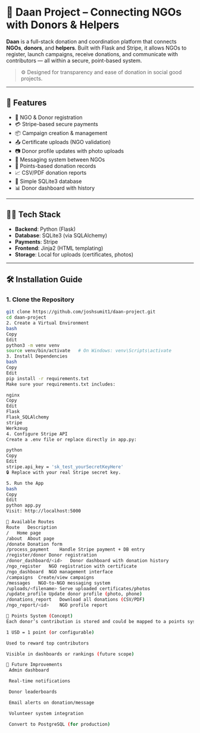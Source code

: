 # 🤝 Daan Project – Connecting NGOs with Donors & Helpers

**Daan** is a full-stack donation and coordination platform that connects **NGOs**, **donors**, and **helpers**. Built with Flask and Stripe, it allows NGOs to register, launch campaigns, receive donations, and communicate with contributors — all within a secure, point-based system.

> ⚙️ Designed for transparency and ease of donation in social good projects.

---

## 🚀 Features

- 🧾 NGO & Donor registration
- 💳 Stripe-based secure payments
- 📦 Campaign creation & management
- 📤 Certificate uploads (NGO validation)
- 📷 Donor profile updates with photo uploads
- 📨 Messaging system between NGOs
- 🧮 Points-based donation records
- 📈 CSV/PDF donation reports
- 🎯 Simple SQLite3 database
- 📊 Donor dashboard with history


---

## 🧑‍💻 Tech Stack

- **Backend**: Python (Flask)
- **Database**: SQLite3 (via SQLAlchemy)
- **Payments**: Stripe
- **Frontend**: Jinja2 (HTML templating)
- **Storage**: Local for uploads (certificates, photos)

---

## 🛠️ Installation Guide

### 1. Clone the Repository

```bash
git clone https://github.com/joshsumit1/daan-project.git
cd daan-project
2. Create a Virtual Environment
bash
Copy
Edit
python3 -m venv venv
source venv/bin/activate   # On Windows: venv\Scripts\activate
3. Install Dependencies
bash
Copy
Edit
pip install -r requirements.txt
Make sure your requirements.txt includes:

nginx
Copy
Edit
Flask
Flask_SQLAlchemy
stripe
Werkzeug
4. Configure Stripe API
Create a .env file or replace directly in app.py:

python
Copy
Edit
stripe.api_key = 'sk_test_yourSecretKeyHere'
🔒 Replace with your real Stripe secret key.

5. Run the App
bash
Copy
Edit
python app.py
Visit: http://localhost:5000

🧾 Available Routes
Route	Description
/	Home page
/about	About page
/donate	Donation form
/process_payment	Handle Stripe payment + DB entry
/register/donor	Donor registration
/donor_dashboard/<id>	Donor dashboard with donation history
/ngo_register	NGO registration with certificate
/ngo_dashboard	NGO management interface
/campaigns	Create/view campaigns
/messages	NGO-to-NGO messaging system
/uploads/<filename>	Serve uploaded certificates/photos
/update_profile	Update donor profile (photo, phone)
/donations_report	Download all donations (CSV/PDF)
/ngo_report/<id>	NGO profile report

🎯 Points System (Concept)
Each donor’s contribution is stored and could be mapped to a points system for future:

1 USD = 1 point (or configurable)

Used to reward top contributors

Visible in dashboards or rankings (future scope)

📌 Future Improvements
 Admin dashboard

 Real-time notifications

 Donor leaderboards

 Email alerts on donation/message

 Volunteer system integration

 Convert to PostgreSQL (for production)
